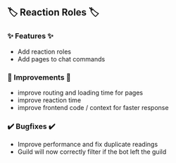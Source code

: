 ## 🏷️ Reaction Roles 🏷️

### **✨ Features ✨**

-   Add reaction roles
-   Add pages to chat commands

### **🔨 Improvements 🔨**

-   improve routing and loading time for pages
-   improve reaction time
-   improve frontend code / context for faster response

### **✔️ Bugfixes ✔️**

-   Improve performance and fix duplicate readings
-   Guild will now correctly filter if the bot left the guild
